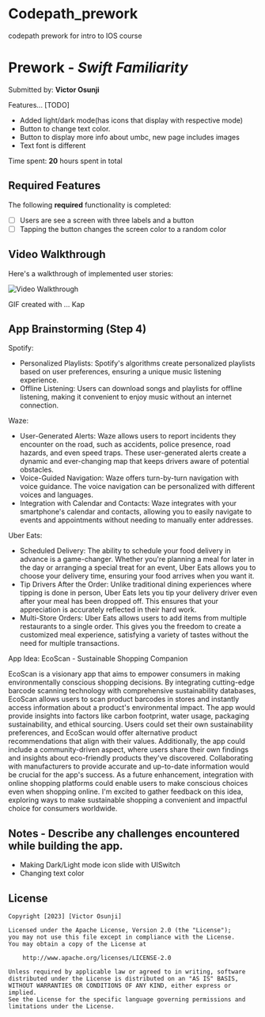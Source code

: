 # Codepath_prework
codepath prework for intro to IOS course

# Prework - *Swift Familiarity*

Submitted by: **Victor Osunji**

Features... [TODO] 
 - Added light/dark mode(has icons that display with respective mode)
 - Button to change text color.
 - Button to display more info about umbc, new page includes images
 - Text font is different

Time spent: **20** hours spent in total

## Required Features

The following **required** functionality is completed:

- [ ] Users are see a screen with three labels and a button
- [ ] Tapping the button changes the screen color to a random color
 
## Video Walkthrough

Here's a walkthrough of implemented user stories:

<img src='https://i.imgur.com/yZLbKcL.mp4' title='Video Walkthrough' width='' alt='Video Walkthrough' />

<!-- Replace this with whatever GIF tool you used! -->
GIF created with ...  Kap
<!-- Recommended tools:
[Kap](https://getkap.co/) for macOS
[ScreenToGif](https://www.screentogif.com/) for Windows
[peek](https://github.com/phw/peek) for Linux. -->

## App Brainstorming (Step 4)
Spotify:
 - Personalized Playlists: Spotify's algorithms create personalized playlists based on user preferences, ensuring a unique music listening experience.
 - Offline Listening: Users can download songs and playlists for offline listening, making it convenient to enjoy music without an internet connection.

Waze:
 - User-Generated Alerts: Waze allows users to report incidents they encounter on the road, such as accidents, police presence, road hazards, and even speed traps. These user-generated alerts create a dynamic and ever-changing map that keeps drivers aware of potential obstacles.
 - Voice-Guided Navigation: Waze offers turn-by-turn navigation with voice guidance. The voice navigation can be personalized with different voices and languages.
 - Integration with Calendar and Contacts: Waze integrates with your smartphone's calendar and contacts, allowing you to easily navigate to events and appointments without needing to manually enter addresses.

Uber Eats:
 - Scheduled Delivery: The ability to schedule your food delivery in advance is a game-changer. Whether you're planning a meal for later in the day or arranging a special treat for an event, Uber Eats allows you to choose your delivery time, ensuring your food arrives when you want it.
 - Tip Drivers After the Order: Unlike traditional dining experiences where tipping is done in person, Uber Eats lets you tip your delivery driver even after your meal has been dropped off. This ensures that your appreciation is accurately reflected in their hard work.
 - Multi-Store Orders: Uber Eats allows users to add items from multiple restaurants to a single order. This gives you the freedom to create a customized meal experience, satisfying a variety of tastes without the need for multiple transactions.


App Idea: EcoScan - Sustainable Shopping Companion

EcoScan is a visionary app that aims to empower consumers in making environmentally conscious shopping decisions. By integrating cutting-edge barcode scanning technology with comprehensive sustainability databases, EcoScan allows users to scan product barcodes in stores and instantly access information about a product's environmental impact. The app would provide insights into factors like carbon footprint, water usage, packaging sustainability, and ethical sourcing. Users could set their own sustainability preferences, and EcoScan would offer alternative product recommendations that align with their values. Additionally, the app could include a community-driven aspect, where users share their own findings and insights about eco-friendly products they've discovered. Collaborating with manufacturers to provide accurate and up-to-date information would be crucial for the app's success. As a future enhancement, integration with online shopping platforms could enable users to make conscious choices even when shopping online. I'm excited to gather feedback on this idea, exploring ways to make sustainable shopping a convenient and impactful choice for consumers worldwide.

## Notes - Describe any challenges encountered while building the app.
- Making Dark/Light mode icon slide with UISwitch
- Changing text color

## License

    Copyright [2023] [Victor Osunji]

    Licensed under the Apache License, Version 2.0 (the "License");
    you may not use this file except in compliance with the License.
    You may obtain a copy of the License at

        http://www.apache.org/licenses/LICENSE-2.0

    Unless required by applicable law or agreed to in writing, software
    distributed under the License is distributed on an "AS IS" BASIS,
    WITHOUT WARRANTIES OR CONDITIONS OF ANY KIND, either express or implied.
    See the License for the specific language governing permissions and
    limitations under the License.
